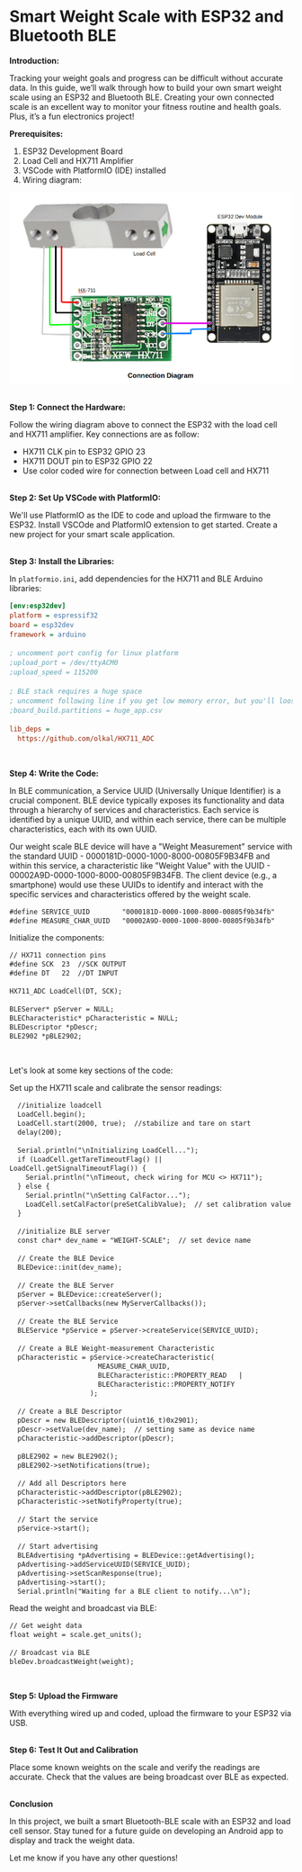 # Smart Weight Scale with ESP32 and Bluetooth BLE

**Introduction:**

Tracking your weight goals and progress can be difficult without accurate data. In this guide, we’ll walk through how to build your own smart weight scale using an ESP32 and Bluetooth BLE. Creating your own connected scale is an excellent way to monitor your fitness routine and health goals. Plus, it’s a fun electronics project!

**Prerequisites:**

1. ESP32 Development Board
2. Load Cell and HX711 Amplifier
3. VSCode with PlatformIO (IDE) installed
4. Wiring diagram:

![Schematic diagram](connection_diagram.png)
<br><br>

**Step 1: Connect the Hardware:**

Follow the wiring diagram above to connect the ESP32 with the load cell and HX711 amplifier. Key connections are as follow:

- HX711 CLK pin to ESP32 GPIO 23
- HX711 DOUT pin to ESP32 GPIO 22
- Use color coded wire for connection between Load cell and HX711
<br><br>

**Step 2: Set Up VSCode with PlatformIO:**

We'll use PlatformIO as the IDE to code and upload the firmware to the ESP32. Install VSCOde and PlatformIO extension to get started. Create a new project for your smart scale application.
<br><br>

**Step 3: Install the Libraries:**

In `platformio.ini`, add dependencies for the HX711 and BLE Arduino libraries:

```ini
[env:esp32dev]
platform = espressif32
board = esp32dev
framework = arduino

; uncomment port config for linux platform
;upload_port = /dev/ttyACM0
;upload_speed = 115200

; BLE stack requires a huge space
; uncomment following line if you get low memory error, but you'll loose OTA capability
;board_build.partitions = huge_app.csv

lib_deps = 
  https://github.com/olkal/HX711_ADC
```
<br>

**Step 4: Write the Code:**

In BLE communication, a Service UUID (Universally Unique Identifier) is a crucial component. BLE device typically exposes its functionality and data through a hierarchy of services and characteristics. Each service is identified by a unique UUID, and within each service, there can be multiple characteristics, each with its own UUID. 

Our weight scale BLE device will have a "Weight Measurement" service with the standard UUID - 0000181D-0000-1000-8000-00805F9B34FB and within this service, a characteristic like "Weight Value" with the UUID - 00002A9D-0000-1000-8000-00805F9B34FB. The client device (e.g., a smartphone) would use these UUIDs to identify and interact with the specific services and characteristics offered by the weight scale.

```arduino
#define SERVICE_UUID        "0000181D-0000-1000-8000-00805f9b34fb"
#define MEASURE_CHAR_UUID   "00002A9D-0000-1000-8000-00805f9b34fb"
```

Initialize the components:

```arduino
// HX711 connection pins
#define SCK  23  //SCK OUTPUT
#define DT   22  //DT INPUT

HX711_ADC LoadCell(DT, SCK);

BLEServer* pServer = NULL;
BLECharacteristic* pCharacteristic = NULL;
BLEDescriptor *pDescr;
BLE2902 *pBLE2902;
```
<br>


Let's look at some key sections of the code:

Set up the HX711 scale and calibrate the sensor readings:

```arduino
  //initialize loadcell
  LoadCell.begin();
  LoadCell.start(2000, true);  //stabilize and tare on start
  delay(200);

  Serial.println("\nInitializing LoadCell...");
  if (LoadCell.getTareTimeoutFlag() || LoadCell.getSignalTimeoutFlag()) {
    Serial.println("\nTimeout, check wiring for MCU <> HX711");
  } else {
    Serial.println("\nSetting CalFactor...");
    LoadCell.setCalFactor(preSetCalibValue);  // set calibration value
  }

  //initialize BLE server
  const char* dev_name = "WEIGHT-SCALE";  // set device name

  // Create the BLE Device
  BLEDevice::init(dev_name);

  // Create the BLE Server
  pServer = BLEDevice::createServer();
  pServer->setCallbacks(new MyServerCallbacks());

  // Create the BLE Service
  BLEService *pService = pServer->createService(SERVICE_UUID);

  // Create a BLE Weight-measurement Characteristic
  pCharacteristic = pService->createCharacteristic(
                      MEASURE_CHAR_UUID,
                      BLECharacteristic::PROPERTY_READ   |
                      BLECharacteristic::PROPERTY_NOTIFY
                    );                   

  // Create a BLE Descriptor
  pDescr = new BLEDescriptor((uint16_t)0x2901);
  pDescr->setValue(dev_name);  // setting same as device name
  pCharacteristic->addDescriptor(pDescr);
  
  pBLE2902 = new BLE2902();
  pBLE2902->setNotifications(true);
  
  // Add all Descriptors here
  pCharacteristic->addDescriptor(pBLE2902);
  pCharacteristic->setNotifyProperty(true);

  // Start the service
  pService->start();

  // Start advertising
  BLEAdvertising *pAdvertising = BLEDevice::getAdvertising();
  pAdvertising->addServiceUUID(SERVICE_UUID);
  pAdvertising->setScanResponse(true);
  pAdvertising->start();
  Serial.println("Waiting for a BLE client to notify...\n");
```

Read the weight and broadcast via BLE:

```arduino
// Get weight data
float weight = scale.get_units();

// Broadcast via BLE
bleDev.broadcastWeight(weight);
```
<br>

**Step 5: Upload the Firmware**

With everything wired up and coded, upload the firmware to your ESP32 via USB.
<br><br>

**Step 6: Test It Out and Calibration**

Place some known weights on the scale and verify the readings are accurate. Check that the values are being broadcast over BLE as expected.
<br><br>

**Conclusion**

In this project, we built a smart Bluetooth-BLE scale with an ESP32 and load cell sensor. Stay tuned for a future guide on developing an Android app to display and track the weight data. 

Let me know if you have any other questions!
